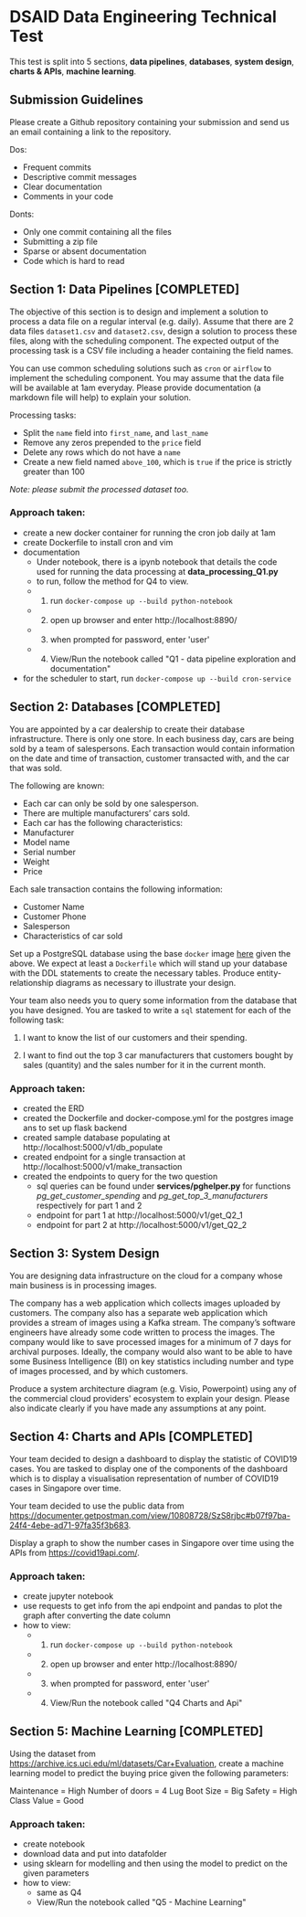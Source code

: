 # DSAID Data Engineering Technical Test

This test is split into 5 sections, **data pipelines**, **databases**, **system design**, **charts & APIs**, **machine learning**. 

## Submission Guidelines
Please create a Github repository containing your submission and send us an email containing a link to the repository.

Dos:
- Frequent commits
- Descriptive commit messages
- Clear documentation
- Comments in your code

Donts:
- Only one commit containing all the files
- Submitting a zip file
- Sparse or absent documentation
- Code which is hard to read

## Section 1: Data Pipelines [COMPLETED]
The objective of this section is to design and implement a solution to process a data file on a regular interval (e.g. daily). Assume that there are 2 data files `dataset1.csv` and `dataset2.csv`, design a solution to process these files, along with the scheduling component. The expected output of the processing task is a CSV file including a header containing the field names.

You can use common scheduling solutions such as `cron` or `airflow` to implement the scheduling component. You may assume that the data file will be available at 1am everyday. Please provide documentation (a markdown file will help) to explain your solution.

Processing tasks:
- Split the `name` field into `first_name`, and `last_name`
- Remove any zeros prepended to the `price` field
- Delete any rows which do not have a `name`
- Create a new field named `above_100`, which is `true` if the price is strictly greater than 100

*Note: please submit the processed dataset too.*

### Approach taken:
- create a new docker container for running the cron job daily at 1am 
- create Dockerfile to install cron and vim 
- documentation 
  - Under notebook, there is a ipynb notebook that details the code used for running the data processing at **data_processing_Q1.py**
  - to run, follow the method for Q4 to view.
  - 1. run `docker-compose up --build python-notebook`
  - 2. open up browser and enter http://localhost:8890/
  - 3. when prompted for password, enter 'user'
  - 4. View/Run the notebook called "Q1 - data pipeline exploration and documentation"
- for the scheduler to start, run `docker-compose up --build cron-service`

## Section 2: Databases [COMPLETED]
You are appointed by a car dealership to create their database infrastructure. There is only one store. In each business day, cars are being sold by a team of salespersons. Each transaction would contain information on the date and time of transaction, customer transacted with, and the car that was sold. 

The following are known:
- Each car can only be sold by one salesperson.
- There are multiple manufacturers’ cars sold.
- Each car has the following characteristics:
- Manufacturer
- Model name
- Serial number
- Weight
- Price

Each sale transaction contains the following information:
- Customer Name
- Customer Phone
- Salesperson
- Characteristics of car sold

Set up a PostgreSQL database using the base `docker` image [here](https://hub.docker.com/_/postgres) given the above. We expect at least a `Dockerfile` which will stand up your database with the DDL statements to create the necessary tables. Produce entity-relationship diagrams as necessary to illustrate your design.

Your team also needs you to query some information from the database that you have designed. You are tasked to write a `sql` statement for each of the following task:

1) I want to know the list of our customers and their spending.

2) I want to find out the top 3 car manufacturers that customers bought by sales (quantity) and the sales number for it in the current month.

### Approach taken:
- created the ERD 
- created the Dockerfile and docker-compose.yml for the postgres image ans to set up flask backend
- created sample database populating at http://localhost:5000/v1/db_populate
- created endpoint for a single transaction at http://localhost:5000/v1/make_transaction
- created the endpoints to query for the two question
  - sql queries can be found under **services/pghelper.py** for functions _pg_get_customer_spending_ and _pg_get_top_3_manufacturers_ respectively for part 1 and 2
  - endpoint for part 1 at http://localhost:5000/v1/get_Q2_1
  - endpoint for part 2 at http://localhost:5000/v1/get_Q2_2

## Section 3: System Design
You are designing data infrastructure on the cloud for a company whose main business is in processing images. 

The company has a web application which collects images uploaded by customers. The company also has a separate web application which provides a stream of images using a Kafka stream. The company’s software engineers have already some code written to process the images. The company  would like to save processed images for a minimum of 7 days for archival purposes. Ideally, the company would also want to be able to have some Business Intelligence (BI) on key statistics including number and type of images processed, and by which customers.

Produce a system architecture diagram (e.g. Visio, Powerpoint) using any of the commercial cloud providers' ecosystem to explain your design. Please also indicate clearly if you have made any assumptions at any point.

## Section 4: Charts and APIs [COMPLETED]
Your team decided to design a dashboard to display the statistic of COVID19 cases. You are tasked to display one of the components of the dashboard which is to display a visualisation representation of number of COVID19 cases in Singapore over time. 

Your team decided to use the public data from https://documenter.getpostman.com/view/10808728/SzS8rjbc#b07f97ba-24f4-4ebe-ad71-97fa35f3b683.

Display a graph to show the number cases in Singapore over time using the APIs from https://covid19api.com/.

### Approach taken:
- create jupyter notebook
- use requests to get info from the api endpoint and pandas to plot the graph after converting the date column
- how to view: 
  - 1. run `docker-compose up --build python-notebook`
  - 2. open up browser and enter http://localhost:8890/
  - 3. when prompted for password, enter 'user'
  - 4. View/Run the notebook called "Q4 Charts and Api"

## Section 5: Machine Learning [COMPLETED]
Using the dataset from https://archive.ics.uci.edu/ml/datasets/Car+Evaluation, create a machine learning model to predict the buying price given the following parameters:

Maintenance = High
Number of doors = 4
Lug Boot Size = Big
Safety = High
Class Value = Good

### Approach taken:
- create notebook
- download data and put into datafolder
- using sklearn for modelling and then using the model to predict on the given parameters
- how to view:
  - same as Q4
  - View/Run the notebook called "Q5 - Machine Learning"
